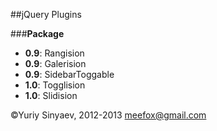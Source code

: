 ##jQuery Plugins

###**Package**

- **0.9**: Rangision
- **0.9**: Galerision
- **0.9**: SidebarToggable
- **1.0**: Togglision
- **1.0**: Slidision

©Yuriy Sinyaev, 2012-2013 meefox@gmail.com